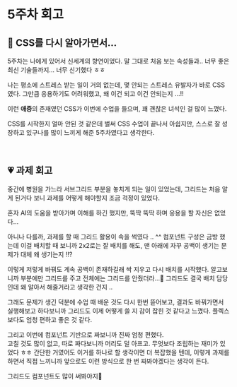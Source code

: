 # 5주차 회고

## 📖 CSS를 다시 알아가면서...

5주차는 나에게 있어서 신세계의 향연이었다. 말 그대로 처음 보는 속성들과.. 너무 좋은 최신 기술들까지... 너무 신기했다 ㅎㅎ

나는 평소에 스트레스 받는 일이 거의 없는데, 몇 안되는 스트레스 유발자가 바로 CSS 였다. 그만큼 응용하기도 어려워했고, 왜 이건 되고 이건 안되는지 ...!!

이런 **애증**의 존재였던 CSS가 이번에 수업을 들으며, 꽤 괜찮은 녀석인 걸 많이 느꼈다.

CSS를 시작한지 얼마 안된 것 같은데 벌써 CSS 수업이 끝나서 아쉽지만, 스스로 잘 성장하고 있구나를 많이 느끼게 해준 5주차였다고 생각한다.

<br>

## 💗 과제 회고

중간에 병원을 가느라 서브그리드 부분을 놓치게 되는 일이 있었는데, 그리드는 처음 알게 된거다 보니 과제를 어떻게 해야할지 조금 걱정이 있었다.

혼자 AI의 도움을 받아가며 이해를 하긴 했지만, 뚝딱 뚝딱 하며 응용을 할 자신은 없었다...

아니나 다를까, 과제를 할 때 그리드 활용이 속을 썩였다 .. ^^ 컴포넌트 구성은 금방 했는데 이걸 배치할 때 보니까 2x2로는 잘 배치를 해도, 맨 아래에 자꾸 공백이 생기는 문제가 대체 왜 생기는지 !!?

이렇게 저렇게 바꿔도 계속 공백이 존재하길래 싹 지우고 다시 배치를 시작했다. 알고보니까 부분에만 그리드를 주고 전체에는 그리드를 안줬더라...🥲 그리드도 결국 배치 담당인데 왜 알아서 해줄거라고 생각한 건지 ..

그래도 문제가 생긴 덕분에 수업 때 배운 것도 다시 한번 뜯어보고, 결과도 바꿔가면서 실행해보고 하다보니까 그리드도 이제 어떻게 쓸 지 감이 잡힌 것 같다고 느꼈다. 플렉스보다도 엄청 편하고 좋은 것 같다.

그리고 이번에 컴포넌트 기반으로 짜보니까 진짜 엄청 편했다.  
고칠 것도 많이 없고, 따로 짜다보니까 머리도 덜 아프고. 무엇보다 조립하는 재미가 있었다 ㅎㅎ 간단한 거였어도 이거를 하나로 할 생각이면 더 복잡했을 텐데, 이렇게 과제를 하면서 직접 느끼니까 앞으로도 이런 방식으로 한 번 짜봐야겠다는 생각이 든다.

그리드도 컴포넌트도 많이 써봐야지🌟
